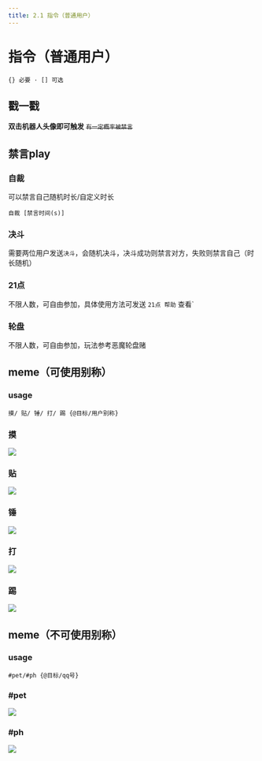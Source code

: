 ```yaml
---
title: 2.1 指令（普通用户）
---
```


# 指令（普通用户）

```
{} 必要 · [] 可选
```
## 戳一戳

**双击机器人头像即可触发** ~~`有一定概率被禁言`~~

## 禁言play

### 自裁

可以禁言自己随机时长/自定义时长

```
自裁 [禁言时间(s)]
```

### 决斗

需要两位用户发送`决斗`，会随机决斗，决斗成功则禁言对方，失败则禁言自己（时长随机）

### 21点

不限人数，可自由参加，具体使用方法可发送 `21点 帮助` 查看`

### 轮盘

不限人数，可自由参加，玩法参考恶魔轮盘赌

## meme（可使用别称）
### usage
```
摸/ 贴/ 锤/ 打/ 踢 {@目标/用户别称}
```

### 摸

![](/user/pet.gif)

### 贴

![](/user/kiss.gif)

### 锤

![](/user/chui.gif)

### 打

![](/user/hit.gif)

### 踢

![](/user/kick.gif)

## meme（不可使用别称）
### usage
```
#pet/#ph {@目标/qq号}
```

### #pet

![](/user/pet.gif)

### #ph

![](/user/ph.png)